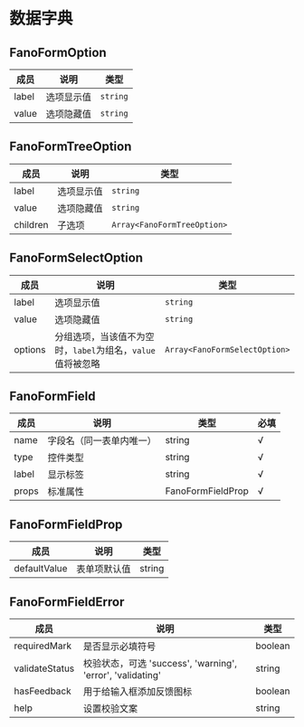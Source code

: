 # 数据字典

## FanoFormOption

| 成员 | 说明 | 类型 |
| --- | --- | --- |
| label | 选项显示值 | `string` |
| value | 选项隐藏值 | `string` |

## FanoFormTreeOption

| 成员 | 说明 | 类型 |
| --- | --- | --- |
| label | 选项显示值 | `string` |
| value | 选项隐藏值 | `string` |
| children | 子选项 | `Array<FanoFormTreeOption>` |

## FanoFormSelectOption

| 成员 | 说明 | 类型 |
| --- | --- | --- |
| label | 选项显示值 | `string` |
| value | 选项隐藏值 | `string` |
| options | 分组选项，当该值不为空时，`label`为组名，`value`值将被忽略 | `Array<FanoFormSelectOption>` |

## FanoFormField

| 成员 | 说明 | 类型 | 必填 |
| --- | --- | --- | --- |
| name | 字段名（同一表单内唯一） | string | √ |
| type | 控件类型 | string | √ |
| label | 显示标签 | string | √ |
| props | 标准属性 | FanoFormFieldProp | √ |

## FanoFormFieldProp

| 成员 | 说明 | 类型 |
| --- | --- | --- |
| defaultValue | 表单项默认值 | string |

## FanoFormFieldError

| 成员 | 说明 | 类型 |
| --- | --- | --- |
| requiredMark | 是否显示必填符号 | boolean |
| validateStatus | 校验状态，可选 'success', 'warning', 'error', 'validating' | string |
| hasFeedback | 用于给输入框添加反馈图标 | boolean |
| help | 设置校验文案 | string |
